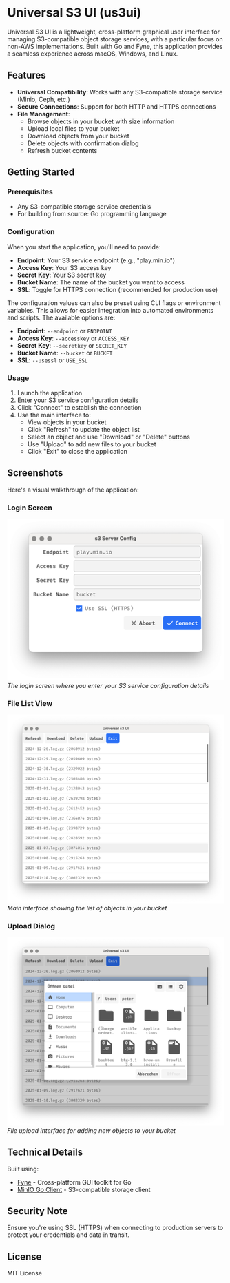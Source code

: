 # Universal S3 UI (us3ui)

Universal S3 UI is a lightweight, cross-platform graphical user interface for managing S3-compatible object storage services, with a particular focus on non-AWS implementations. Built with Go and Fyne, this application provides a seamless experience across macOS, Windows, and Linux.

## Features

- **Universal Compatibility**: Works with any S3-compatible storage service (Minio, Ceph, etc.)
- **Secure Connections**: Support for both HTTP and HTTPS connections
- **File Management**:
    - Browse objects in your bucket with size information
    - Upload local files to your bucket
    - Download objects from your bucket
    - Delete objects with confirmation dialog
    - Refresh bucket contents

## Getting Started

### Prerequisites

- Any S3-compatible storage service credentials
- For building from source: Go programming language

### Configuration

When you start the application, you'll need to provide:
- **Endpoint**: Your S3 service endpoint (e.g., "play.min.io")
- **Access Key**: Your S3 access key
- **Secret Key**: Your S3 secret key
- **Bucket Name**: The name of the bucket you want to access
- **SSL**: Toggle for HTTPS connection (recommended for production use)

The configuration values can also be preset using CLI flags or environment variables. This allows for easier integration into automated environments and scripts. The available options are:

- **Endpoint**: `--endpoint` or `ENDPOINT`
- **Access Key**: `--accesskey` or `ACCESS_KEY`
- **Secret Key**: `--secretkey` or `SECRET_KEY`
- **Bucket Name**: `--bucket` or `BUCKET`
- **SSL**: `--usessl` or `USE_SSL`

### Usage

1. Launch the application
2. Enter your S3 service configuration details
3. Click "Connect" to establish the connection
4. Use the main interface to:
    - View objects in your bucket
    - Click "Refresh" to update the object list
    - Select an object and use "Download" or "Delete" buttons
    - Use "Upload" to add new files to your bucket
    - Click "Exit" to close the application

## Screenshots

Here's a visual walkthrough of the application:

### Login Screen
![Login Screen](screenshots/login.png)
*The login screen where you enter your S3 service configuration details*

### File List View
![File List](screenshots/filelist.png)
*Main interface showing the list of objects in your bucket*

### Upload Dialog
![Upload Dialog](screenshots/upload-file.png)
*File upload interface for adding new objects to your bucket*

## Technical Details

Built using:
- [Fyne](https://fyne.io/) - Cross-platform GUI toolkit for Go
- [MinIO Go Client](https://github.com/minio/minio-go) - S3-compatible storage client

## Security Note

Ensure you're using SSL (HTTPS) when connecting to production servers to protect your credentials and data in transit.

## License

MIT License